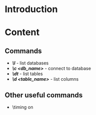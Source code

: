 # Introduction

# Content

## Commands
- ***\l*** - list databases
- ***\c <db_name>*** - connect to database
- ***\dt*** - list tables
- ***\d <table_name>*** - list columns


## Other useful commands
- \timing on
